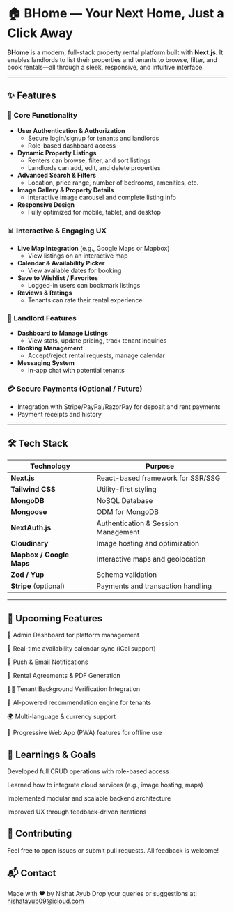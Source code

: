 # 🏠 BHome — Your Next Home, Just a Click Away

**BHome** is a modern, full-stack property rental platform built with **Next.js**. It enables landlords to list their properties and tenants to browse, filter, and book rentals—all through a sleek, responsive, and intuitive interface.

---

## ✨ Features

### 🧭 Core Functionality
- **User Authentication & Authorization**
  - Secure login/signup for tenants and landlords
  - Role-based dashboard access
- **Dynamic Property Listings**
  - Renters can browse, filter, and sort listings
  - Landlords can add, edit, and delete properties
- **Advanced Search & Filters**
  - Location, price range, number of bedrooms, amenities, etc.
- **Image Gallery & Property Details**
  - Interactive image carousel and complete listing info
- **Responsive Design**
  - Fully optimized for mobile, tablet, and desktop

### 📊 Interactive & Engaging UX
- **Live Map Integration** (e.g., Google Maps or Mapbox)
  - View listings on an interactive map
- **Calendar & Availability Picker**
  - View available dates for booking
- **Save to Wishlist / Favorites**
  - Logged-in users can bookmark listings
- **Reviews & Ratings**
  - Tenants can rate their rental experience

### 💼 Landlord Features
- **Dashboard to Manage Listings**
  - View stats, update pricing, track tenant inquiries
- **Booking Management**
  - Accept/reject rental requests, manage calendar
- **Messaging System**
  - In-app chat with potential tenants

### 💳 Secure Payments (Optional / Future)
- Integration with Stripe/PayPal/RazorPay for deposit and rent payments
- Payment receipts and history

---

## 🛠️ Tech Stack

| Technology       | Purpose                                      |
|------------------|----------------------------------------------|
| **Next.js**      | React-based framework for SSR/SSG            |
| **Tailwind CSS** | Utility-first styling                        |
| **MongoDB**      | NoSQL Database                               |
| **Mongoose**     | ODM for MongoDB                              |
| **NextAuth.js**  | Authentication & Session Management          |
| **Cloudinary**   | Image hosting and optimization               |
| **Mapbox / Google Maps** | Interactive maps and geolocation    |
| **Zod / Yup**    | Schema validation                            |
| **Stripe** (optional) | Payments and transaction handling     |

---

## 🧪 Upcoming Features

🏦 Admin Dashboard for platform management

📅 Real-time availability calendar sync (iCal support)

🔔 Push & Email Notifications

🧾 Rental Agreements & PDF Generation

🕵️‍♀️ Tenant Background Verification Integration

🧬 AI-powered recommendation engine for tenants

🌍 Multi-language & currency support

📱 Progressive Web App (PWA) features for offline use

## 🧠 Learnings & Goals
Developed full CRUD operations with role-based access

Learned how to integrate cloud services (e.g., image hosting, maps)

Implemented modular and scalable backend architecture

Improved UX through feedback-driven iterations

## 🤝 Contributing
Feel free to open issues or submit pull requests. All feedback is welcome!

## 📬 Contact
Made with ❤️ by Nishat Ayub
Drop your queries or suggestions at: nishatayub09@icloud.com
